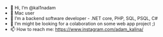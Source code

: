 - 👋 Hi, I’m @kal1nadam
- 🍎 Mac user
- 👀 I’m a backend software developer - .NET core, PHP, SQL, PSQL, C#
- 💞️ I’m might be looking for a colaboration on some web app project ;)
- 📫 How to reach me: https://www.instagram.com/adam_kalina/

<!---
kal1nadam/kal1nadam is a ✨ special ✨ repository because its `README.md` (this file) appears on your GitHub profile.
You can click the Preview link to take a look at your changes.
--->
